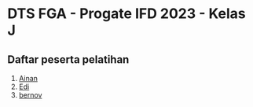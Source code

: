 # DTS FGA - Progate IFD 2023 - Kelas J

## Daftar peserta pelatihan 

1. [Ainan](https://github.com/ainandoo)
2. [Edi](https://github.com/masedi54)
3. [bernov](https://github.com/crustercrew)
